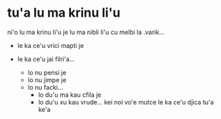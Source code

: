 tu'a lu ma krinu li'u
=====================

ni'o lu ma krinu li'u je lu ma nibli li'u cu melbi la .varik...

* le ka ce'u vrici mapti je
* le ka ce'u jai filri'a...

  * lo nu pensi je
  * lo nu jimpe je
  * lo nu facki...
    * lo du'u ma kau cfila je
    * lo du'u xu kau vrude... kei noi vo'e mutce le ka ce'u djica tu'a ke'a
